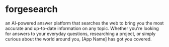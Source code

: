 # forgesearch
 an AI-powered answer platform that searches the web to bring you the most accurate and up-to-date information on any topic. Whether you're looking for answers to your everyday questions, researching a project, or simply curious about the world around you, [App Name] has got you covered.
